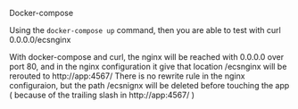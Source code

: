 Docker-compose

Using the `docker-compose up` command, then you are able to test with  curl 0.0.0.0/ecsnginx

With docker-compose and curl, the nginx will be reached with 0.0.0.0 over port  80, and in the nginx configuration it give that location /ecsnginx  will be rerouted to http://app:4567/
There is no rewrite rule in the nginx configuraion, but the path /ecsnignx will be deleted before touching the app ( because of the trailing slash in http://app:4567/ )
